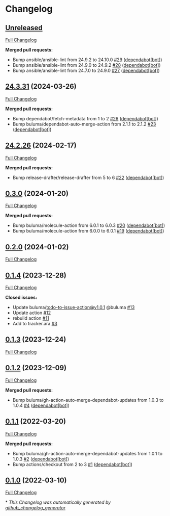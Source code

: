 # Changelog

## [Unreleased](https://github.com/buluma/ansible-role-ara/tree/HEAD)

[Full Changelog](https://github.com/buluma/ansible-role-ara/compare/24.3.31...HEAD)

**Merged pull requests:**

- Bump ansible/ansible-lint from 24.9.2 to 24.10.0 [\#29](https://github.com/buluma/ansible-role-ara/pull/29) ([dependabot[bot]](https://github.com/apps/dependabot))
- Bump ansible/ansible-lint from 24.9.0 to 24.9.2 [\#28](https://github.com/buluma/ansible-role-ara/pull/28) ([dependabot[bot]](https://github.com/apps/dependabot))
- Bump ansible/ansible-lint from 24.7.0 to 24.9.0 [\#27](https://github.com/buluma/ansible-role-ara/pull/27) ([dependabot[bot]](https://github.com/apps/dependabot))

## [24.3.31](https://github.com/buluma/ansible-role-ara/tree/24.3.31) (2024-03-26)

[Full Changelog](https://github.com/buluma/ansible-role-ara/compare/24.2.26...24.3.31)

**Merged pull requests:**

- Bump dependabot/fetch-metadata from 1 to 2 [\#26](https://github.com/buluma/ansible-role-ara/pull/26) ([dependabot[bot]](https://github.com/apps/dependabot))
- Bump buluma/dependabot-auto-merge-action from 2.1.1 to 2.1.2 [\#23](https://github.com/buluma/ansible-role-ara/pull/23) ([dependabot[bot]](https://github.com/apps/dependabot))

## [24.2.26](https://github.com/buluma/ansible-role-ara/tree/24.2.26) (2024-02-17)

[Full Changelog](https://github.com/buluma/ansible-role-ara/compare/0.3.0...24.2.26)

**Merged pull requests:**

- Bump release-drafter/release-drafter from 5 to 6 [\#22](https://github.com/buluma/ansible-role-ara/pull/22) ([dependabot[bot]](https://github.com/apps/dependabot))

## [0.3.0](https://github.com/buluma/ansible-role-ara/tree/0.3.0) (2024-01-20)

[Full Changelog](https://github.com/buluma/ansible-role-ara/compare/0.2.0...0.3.0)

**Merged pull requests:**

- Bump buluma/molecule-action from 6.0.1 to 6.0.3 [\#20](https://github.com/buluma/ansible-role-ara/pull/20) ([dependabot[bot]](https://github.com/apps/dependabot))
- Bump buluma/molecule-action from 6.0.0 to 6.0.1 [\#19](https://github.com/buluma/ansible-role-ara/pull/19) ([dependabot[bot]](https://github.com/apps/dependabot))

## [0.2.0](https://github.com/buluma/ansible-role-ara/tree/0.2.0) (2024-01-02)

[Full Changelog](https://github.com/buluma/ansible-role-ara/compare/0.1.4...0.2.0)

## [0.1.4](https://github.com/buluma/ansible-role-ara/tree/0.1.4) (2023-12-28)

[Full Changelog](https://github.com/buluma/ansible-role-ara/compare/0.1.3...0.1.4)

**Closed issues:**

- Update buluma/todo-to-issue-action@v1.0.1 @buluma [\#13](https://github.com/buluma/ansible-role-ara/issues/13)
- Update action [\#12](https://github.com/buluma/ansible-role-ara/issues/12)
- rebuild action [\#11](https://github.com/buluma/ansible-role-ara/issues/11)
- Add to tracker.ara [\#3](https://github.com/buluma/ansible-role-ara/issues/3)

## [0.1.3](https://github.com/buluma/ansible-role-ara/tree/0.1.3) (2023-12-24)

[Full Changelog](https://github.com/buluma/ansible-role-ara/compare/0.1.2...0.1.3)

## [0.1.2](https://github.com/buluma/ansible-role-ara/tree/0.1.2) (2023-12-09)

[Full Changelog](https://github.com/buluma/ansible-role-ara/compare/0.1.1...0.1.2)

**Merged pull requests:**

- Bump buluma/gh-action-auto-merge-dependabot-updates from 1.0.3 to 1.0.4 [\#4](https://github.com/buluma/ansible-role-ara/pull/4) ([dependabot[bot]](https://github.com/apps/dependabot))

## [0.1.1](https://github.com/buluma/ansible-role-ara/tree/0.1.1) (2022-03-20)

[Full Changelog](https://github.com/buluma/ansible-role-ara/compare/0.1.0...0.1.1)

**Merged pull requests:**

- Bump buluma/gh-action-auto-merge-dependabot-updates from 1.0.1 to 1.0.3 [\#2](https://github.com/buluma/ansible-role-ara/pull/2) ([dependabot[bot]](https://github.com/apps/dependabot))
- Bump actions/checkout from 2 to 3 [\#1](https://github.com/buluma/ansible-role-ara/pull/1) ([dependabot[bot]](https://github.com/apps/dependabot))

## [0.1.0](https://github.com/buluma/ansible-role-ara/tree/0.1.0) (2022-03-10)

[Full Changelog](https://github.com/buluma/ansible-role-ara/compare/b788224f3c38c2a4e5a05c7ffe4bbd8e1e9db1bc...0.1.0)



\* *This Changelog was automatically generated by [github_changelog_generator](https://github.com/github-changelog-generator/github-changelog-generator)*
